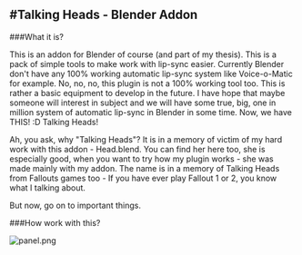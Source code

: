 #Talking Heads - Blender Addon
----

###What it is?

This is an addon for Blender of course (and part of my thesis). This is a pack of simple tools to make work with lip-sync easier. Currently Blender don't have any 100% working automatic lip-sync system like Voice-o-Matic for example. No, no, no, this plugin is not a 100% working tool too. This is rather a basic equipment to develop in the future. I have hope that maybe someone will interest in subject and we will have some true, big, one in million system of automatic lip-sync in Blender in some time. Now, we have THIS! :D Talking Heads!

Ah, you ask, why "Talking Heads"? It is in a memory of victim of my hard work with this addon - Head.blend. You can find her here too, she is especially good, when you want to try how my plugin works - she was made mainly with my addon. The name is in a memory of Talking Heads from Fallouts games too - If you have ever play Fallout 1 or 2, you know what I talking about.

But now, go on to important things.

###How work with this?

![panel.png](https://github.com/K-J-Rybarczyk/Blender-Talking_Heads/tree/master/Screens/panel.png "Panel")